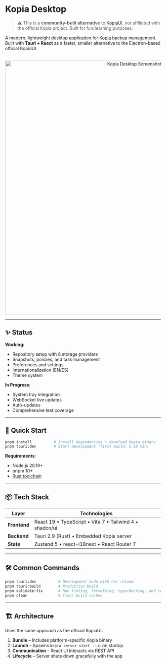 # Kopia Desktop

> ⚠️ This is a **community-built alternative** to [KopiaUI](https://github.com/kopia/htmlui), not affiliated with the official Kopia project. Built for fun/learning purposes.

A modern, lightweight desktop application for [Kopia](https://kopia.io) backup management. Built with **Tauri + React** as a faster, smaller alternative to the Electron-based official KopiaUI.

<br/>
<div align="center">
  <img width="820" alt="Kopia Desktop Screenshot" src="https://github.com/user-attachments/assets/4f20cb8f-c1ce-4671-ab8c-0981bcd2de52" />
</div>

---

## ✨ Status

**Working:**

- Repository setup with 8 storage providers
- Snapshots, policies, and task management
- Preferences and settings
- Internationalization (EN/ES)
- Theme system

**In Progress:**

- System tray integration
- WebSocket live updates
- Auto-updates
- Comprehensive test coverage

---

## 🚀 Quick Start

```bash
pnpm install          # Install dependencies + download Kopia binary
pnpm tauri:dev        # Start development (first build: 5-10 min)
```

**Requirements:**

- Node.js 20.19+
- pnpm 10+
- [Rust toolchain](https://rustup.rs/)

---

## 📦 Tech Stack

| Layer        | Technologies                                            |
| ------------ | ------------------------------------------------------- |
| **Frontend** | React 19 • TypeScript • Vite 7 • Tailwind 4 • shadcn/ui |
| **Backend**  | Tauri 2.9 (Rust) • Embedded Kopia server                |
| **State**    | Zustand 5 • react-i18next • React Router 7              |

---

## 🛠️ Common Commands

```bash
pnpm tauri:dev          # Development mode with hot reload
pnpm tauri:build        # Production build
pnpm validate:fix       # Run linting, formatting, typechecking, and tests
pnpm clean              # Clear build caches
```

---

## 🏗️ Architecture

Uses the same approach as the official KopiaUI:

1. **Bundle** – Includes platform-specific Kopia binary
2. **Launch** – Spawns `kopia server start --ui` on startup
3. **Communication** – React UI interacts via REST API
4. **Lifecycle** – Server shuts down gracefully with the app
